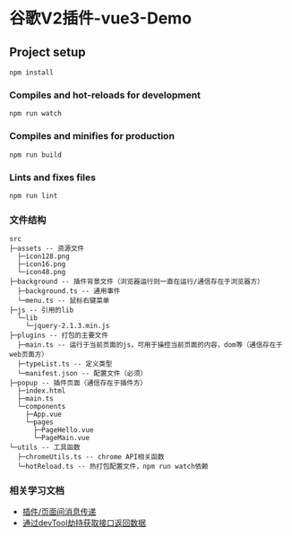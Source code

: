 # 谷歌V2插件-vue3-Demo

## Project setup

```
npm install
```

### Compiles and hot-reloads for development

```
npm run watch
```

### Compiles and minifies for production

```
npm run build
```

### Lints and fixes files

```
npm run lint
```

### 文件结构

```
src
├─assets -- 资源文件
  ├─icon128.png
  ├─icon16.png
  └─icon48.png
├─background -- 插件背景文件（浏览器运行则一直在运行/通信存在于浏览器方）
  ├─background.ts -- 通用事件
  └─menu.ts -- 鼠标右键菜单
├─js -- 引用的lib
  └─lib
    └─jquery-2.1.3.min.js
├─plugins -- 打包的主要文件
  ├─main.ts -- 运行于当前页面的js，可用于操控当前页面的内容，dom等（通信存在于web页面方）
  ├─typeList.ts -- 定义类型
  └─manifest.json -- 配置文件（必须）
├─popup -- 插件页面（通信存在于插件方）
  ├─index.html
  ├─main.ts
  └─components
    ├─App.vue
    └─pages
      ├─PageHello.vue
      └─PageMain.vue
└─utils -- 工具函数
  ├─chromeUtils.ts -- chrome API相关函数
  └─hotReload.ts -- 热打包配置文件，npm run watch依赖

```

### 相关学习文档

- [插件/页面间消息传递](https://blog.csdn.net/justdoshare/article/details/121667797)
- [通过devTool劫持获取接口返回数据](https://blog.csdn.net/chantor7/article/details/124588045)
